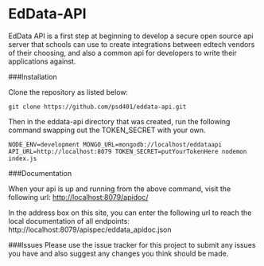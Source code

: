 EdData-API
=======

EdData API is a first step at beginning to develop a secure open source api server that schools can use to create integrations between edtech vendors of their choosing, and also a common api for developers to write their applications against.

###Installation

Clone the repository as listed below:

`git clone https://github.com/psd401/eddata-api.git`

Then in the eddata-api directory that was created, run the following command swapping out the TOKEN_SECRET with your own.

`NODE_ENV=development MONGO_URL=mongodb://localhost/eddataapi API_URL=http://localhost:8079 TOKEN_SECRET=putYourTokenHere nodemon index.js`

###Documentation

When your api is up and running from the above command, visit the following url: [http://localhost:8079/apidoc/](http://localhost:8079/apidoc/)

In the address box on this site, you can enter the following url to reach the local documentation of all endpoints: http://localhost:8079/apispec/eddata_apidoc.json

###Issues
Please use the issue tracker for this project to submit any issues you have and also suggest any changes you think should be made.
